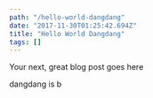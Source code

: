 ```yaml
---
path: "/hello-world-dangdang"
date: "2017-11-30T01:25:42.694Z"
title: "Hello World Dangdang"
tags: []
---
```


Your next, great blog post goes here


dangdang is b